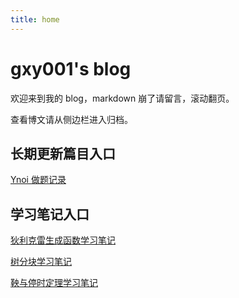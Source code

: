 ```yaml
---
title: home
---
```


# gxy001's blog

欢迎来到我的 blog，markdown 崩了请留言，滚动翻页。

<!-- .slide vertical=true -->

查看博文请从侧边栏进入归档。 

<!-- .slide -->

## 长期更新篇目入口

<!-- .slide vertical=true -->

[Ynoi 做题记录](/_posts/2021-01-13-Ynoi做题记录/)

<!-- .slide -->

## 学习笔记入口

<!-- .slide vertical=true -->

[狄利克雷生成函数学习笔记](/_posts/2021-01-26-DGF学习笔记/)

[树分块学习笔记](/_posts/2021-03-13-树分块学习笔记/)

[鞅与停时定理学习笔记](/_posts/2021-03-17-鞅与停时定理学习笔记/)